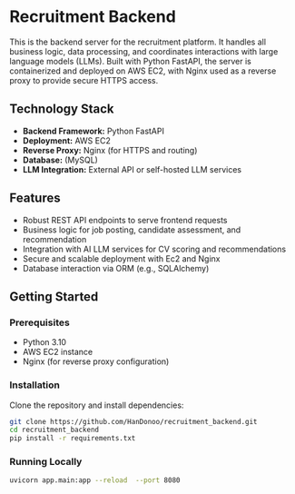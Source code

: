 # Recruitment Backend

This is the backend server for the recruitment platform. It handles all business logic, data processing, and coordinates interactions with large language models (LLMs). Built with Python FastAPI, the server is containerized and deployed on AWS EC2, with Nginx used as a reverse proxy to provide secure HTTPS access.

## Technology Stack

- **Backend Framework:** Python FastAPI  
- **Deployment:** AWS EC2  
- **Reverse Proxy:** Nginx (for HTTPS and routing)  
- **Database:** (MySQL)  
- **LLM Integration:** External API or self-hosted LLM services  

## Features

- Robust REST API endpoints to serve frontend requests  
- Business logic for job posting, candidate assessment, and recommendation  
- Integration with AI LLM services for CV scoring and recommendations  
- Secure and scalable deployment with Ec2 and Nginx  
- Database interaction via ORM (e.g., SQLAlchemy)  

## Getting Started

### Prerequisites

- Python 3.10  
- AWS EC2 instance
- Nginx (for reverse proxy configuration)  

### Installation

Clone the repository and install dependencies:

```bash
git clone https://github.com/HanDonoo/recruitment_backend.git
cd recruitment_backend
pip install -r requirements.txt
```
### Running Locally

```bash
uvicorn app.main:app --reload  --port 8080 
```
